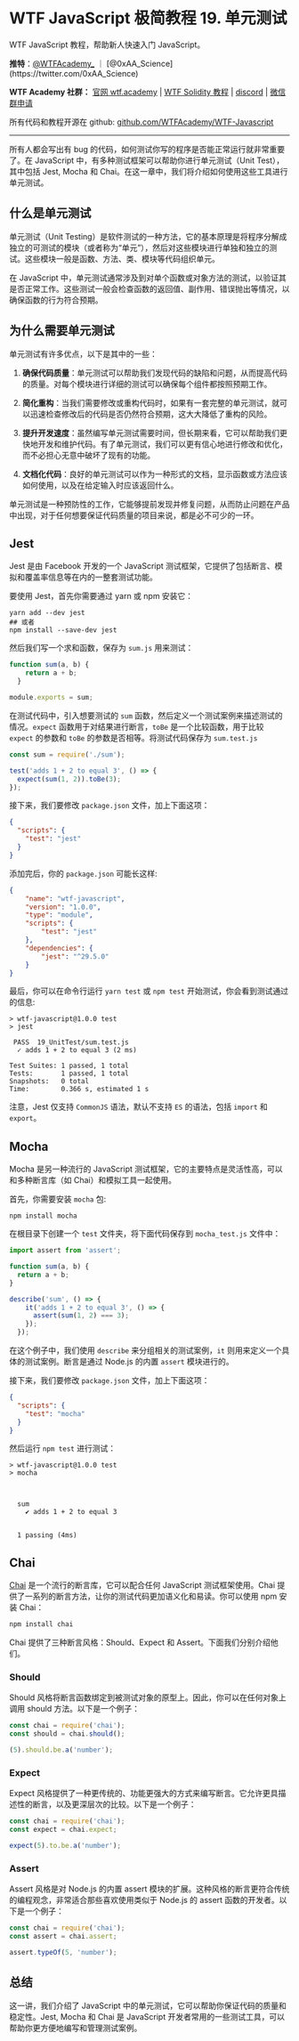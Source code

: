# WTF JavaScript 极简教程 19. 单元测试

WTF JavaScript 教程，帮助新人快速入门 JavaScript。

**推特**：[@WTFAcademy_](https://twitter.com/WTFAcademy_) ｜ [@0xAA_Science](https://twitter.com/0xAA_Science)

**WTF Academy 社群：** [官网 wtf.academy](https://wtf.academy/) | [WTF Solidity 教程](https://github.com/AmazingAng/WTFSolidity) | [discord](https://discord.wtf.academy/) | [微信群申请](https://docs.google.com/forms/d/e/1FAIpQLSe4KGT8Sh6sJ7hedQRuIYirOoZK_85miz3dw7vA1-YjodgJ-A/viewform?usp=sf_link)

所有代码和教程开源在 github: [github.com/WTFAcademy/WTF-Javascript](https://github.com/WTFAcademy/WTF-Javascript)

---

所有人都会写出有 bug 的代码，如何测试你写的程序是否能正常运行就非常重要了。在 JavaScript 中，有多种测试框架可以帮助你进行单元测试（Unit Test），其中包括 Jest, Mocha 和 Chai。在这一章中，我们将介绍如何使用这些工具进行单元测试。

## 什么是单元测试

单元测试（Unit Testing）是软件测试的一种方法，它的基本原理是将程序分解成独立的可测试的模块（或者称为“单元”），然后对这些模块进行单独和独立的测试。这些模块一般是函数、方法、类、模块等代码组织单元。

在 JavaScript 中，单元测试通常涉及到对单个函数或对象方法的测试，以验证其是否正常工作。这些测试一般会检查函数的返回值、副作用、错误抛出等情况，以确保函数的行为符合预期。

## 为什么需要单元测试

单元测试有许多优点，以下是其中的一些：

1. **确保代码质量**：单元测试可以帮助我们发现代码的缺陷和问题，从而提高代码的质量。对每个模块进行详细的测试可以确保每个组件都按照预期工作。

2. **简化重构**：当我们需要修改或重构代码时，如果有一套完整的单元测试，就可以迅速检查修改后的代码是否仍然符合预期，这大大降低了重构的风险。

3. **提升开发速度**：虽然编写单元测试需要时间，但长期来看，它可以帮助我们更快地开发和维护代码。有了单元测试，我们可以更有信心地进行修改和优化，而不必担心无意中破坏了现有的功能。

4. **文档化代码**：良好的单元测试可以作为一种形式的文档，显示函数或方法应该如何使用，以及在给定输入时应该返回什么。

单元测试是一种预防性的工作，它能够提前发现并修复问题，从而防止问题在产品中出现，对于任何想要保证代码质量的项目来说，都是必不可少的一环。

## Jest

Jest 是由 Facebook 开发的一个 JavaScript 测试框架，它提供了包括断言、模拟和覆盖率信息等在内的一整套测试功能。

要使用 Jest，首先你需要通过 yarn 或 npm 安装它：
```shell
yarn add --dev jest
## 或者
npm install --save-dev jest
```

然后我们写一个求和函数，保存为 `sum.js` 用来测试：

```javascript
function sum(a, b) {
    return a + b;
  }

module.exports = sum;
```

在测试代码中，引入想要测试的 `sum` 函数，然后定义一个测试案例来描述测试的情况。`expect` 函数用于对结果进行断言，`toBe` 是一个比较函数，用于比较 `expect` 的参数和 `toBe` 的参数是否相等。将测试代码保存为 `sum.test.js`

```javascript
const sum = require('./sum');

test('adds 1 + 2 to equal 3', () => {
  expect(sum(1, 2)).toBe(3);
});
```

接下来，我们要修改 `package.json` 文件，加上下面这项：

```json
{
  "scripts": {
    "test": "jest"
  }
}
```

添加完后，你的 `package.json` 可能长这样:
```json
{
    "name": "wtf-javascript",
    "version": "1.0.0",
    "type": "module",
    "scripts": {
        "test": "jest"
    },
    "dependencies": {
        "jest": "^29.5.0"
    }
}
```

最后，你可以在命令行运行 `yarn test` 或 `npm test` 开始测试，你会看到测试通过的信息:

```shell
> wtf-javascript@1.0.0 test
> jest

 PASS  19_UnitTest/sum.test.js
  ✓ adds 1 + 2 to equal 3 (2 ms)

Test Suites: 1 passed, 1 total
Tests:       1 passed, 1 total
Snapshots:   0 total
Time:        0.366 s, estimated 1 s
```

注意，Jest 仅支持 `CommonJS` 语法，默认不支持 `ES` 的语法，包括 `import` 和 `export`。

## Mocha

Mocha 是另一种流行的 JavaScript 测试框架，它的主要特点是灵活性高，可以和多种断言库（如 Chai）和模拟工具一起使用。

首先，你需要安装 `mocha` 包:

```shell
npm install mocha
```

在根目录下创建一个 `test` 文件夹，将下面代码保存到 `mocha_test.js` 文件中：

```javascript
import assert from 'assert';

function sum(a, b) {
  return a + b;
}

describe('sum', () => {
    it('adds 1 + 2 to equal 3', () => {
      assert(sum(1, 2) === 3);
    });
  });
```

在这个例子中，我们使用 `describe` 来分组相关的测试案例，`it` 则用来定义一个具体的测试案例。断言是通过 Node.js 的内置 `assert` 模块进行的。

接下来，我们要修改 `package.json` 文件，加上下面这项：

```json
{
  "scripts": {
    "test": "mocha"
  }
}
```

然后运行 `npm test` 进行测试：

```shell
> wtf-javascript@1.0.0 test
> mocha



  sum
    ✔ adds 1 + 2 to equal 3


  1 passing (4ms)
```

## Chai

[Chai](https://www.chaijs.com/) 是一个流行的断言库，它可以配合任何 JavaScript 测试框架使用。Chai 提供了一系列的断言方法，让你的测试代码更加语义化和易读。你可以使用 npm 安装 Chai：

```bash
npm install chai
```

Chai 提供了三种断言风格：Should、Expect 和 Assert。下面我们分别介绍他们。

### Should

Should 风格将断言函数绑定到被测试对象的原型上。因此，你可以在任何对象上调用 should 方法。以下是一个例子：

```javascript
const chai = require('chai');
const should = chai.should();

(5).should.be.a('number');
```

### Expect

Expect 风格提供了一种更传统的、功能更强大的方式来编写断言。它允许更具描述性的断言，以及更深层次的比较。以下是一个例子：

```javascript
const chai = require('chai');
const expect = chai.expect;

expect(5).to.be.a('number');
```

### Assert

Assert 风格是对 Node.js 的内置 assert 模块的扩展。这种风格的断言更符合传统的编程观念，非常适合那些喜欢使用类似于 Node.js 的 assert 函数的开发者。以下是一个例子：

```javascript
const chai = require('chai');
const assert = chai.assert;

assert.typeOf(5, 'number');
```

## 总结

这一讲，我们介绍了 JavaScript 中的单元测试，它可以帮助你保证代码的质量和稳定性。Jest, Mocha 和 Chai 是 JavaScript 开发者常用的一些测试工具，可以帮助你更方便地编写和管理测试案例。